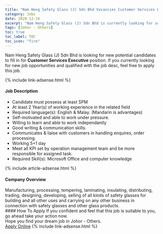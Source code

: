 ```yaml
---
title: "Nam Heng Safety Glass (J) Sdn Bhd Vacancies Customer Services Executive" 
category: Jobs 
date: 2020-12-16 
excerpt: "Nam Heng Safety Glass (J) Sdn Bhd is currently looking for suitable person to fill in the Customer Services Executive which positioned at Johor - Others" 
tags: [Johor - Others] 
toc: true 
toc_label: TOC 
toc_icon: "fire" 
--- 
```


<p>Nam Heng Safety Glass (J) Sdn Bhd is looking for new potential candidates to fill in for <b>Customer Services Executive</b> position. If you currently looking for new job opportunities and qualified with the job desc, feel free to apply this job.
</p>{% include link-adsense.html %} 
<div><div><div><h4>Job Description</h4></div></div><div><div><span><div><ul><li>Candidate must possess at least SPM</li><li>At least 2 Year(s) of working experience in the related field</li><li>Required language(s): English &amp; Malay. (Mandarin is advantages)</li><li>Self-motivated and able to work under pressure.</li><li>Willing to learn and able to work independantly</li><li>Good writing &amp; communication skills.</li><li>Communicates &amp; liaise with customers in handling enquires, order processing.</li><li>Working 5+1 day</li><li>Meet all KPI set by operation management team and be more responsible for assigned task.</li><li>Required Skill(s): Microsoft Office and computer knowledge</li></ul></div></span></div></div></div> 
{% include article-adsense.html %} 
<div><div><div><h4>Company Overview</h4></div></div><div><div><span><div><div>Manufacturing, processing, tempering, laminating, insulating, distributing, trading, designing, developing, selling of all kinds of safety glasses for building and all other uses and carrying on any other business in connection with safety glasses and other glass products.</div></div></span></div></div></div> 
#### How To Apply 
If you confident and feel that this job is suitable to you, go ahead take your action now. <br/> 
Hope you find your dream job in Johor - Others. <br/> 
<a href="https://www.jobstreet.com.my/en/job/customer-services-executive-4444575?jobId=jobstreet-my-job-4444575&sectionRank=8&token=0~857be0d2-4c99-4c85-b745-70acf10a1bcf&fr=SRP%20View%20In%20New%20Ta" class="btn btn--info" target="_blank" rel="nofollow noopenner">Apply Online</a> 
{% include link-adsense.html %} 